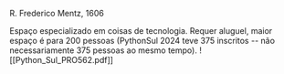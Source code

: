 R. Frederico Mentz, 1606

Espaço especializado em coisas de tecnologia. Requer aluguel, maior espaço é para 200 pessoas (PythonSul 2024 teve 375 inscritos -- não necessariamente 375 pessoas ao mesmo tempo).
![[Python_Sul_PRO562.pdf]]